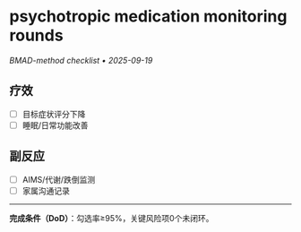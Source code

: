 # psychotropic medication monitoring rounds

_BMAD-method checklist • 2025-09-19_

## 疗效

- [ ] 目标症状评分下降
- [ ] 睡眠/日常功能改善

## 副反应

- [ ] AIMS/代谢/跌倒监测
- [ ] 家属沟通记录

---

**完成条件（DoD）**：勾选率≥95%，关键风险项0个未闭环。
